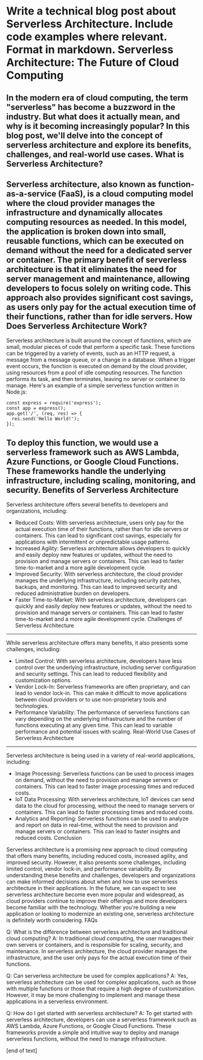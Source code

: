  Write a technical blog post about Serverless Architecture. Include code examples where relevant. Format in markdown.
Serverless Architecture: The Future of Cloud Computing
====================================================

In the modern era of cloud computing, the term "serverless" has become a buzzword in the industry. But what does it actually mean, and why is it becoming increasingly popular? In this blog post, we'll delve into the concept of serverless architecture and explore its benefits, challenges, and real-world use cases.
What is Serverless Architecture?
------------------------

Serverless architecture, also known as function-as-a-service (FaaS), is a cloud computing model where the cloud provider manages the infrastructure and dynamically allocates computing resources as needed. In this model, the application is broken down into small, reusable functions, which can be executed on demand without the need for a dedicated server or container.
The primary benefit of serverless architecture is that it eliminates the need for server management and maintenance, allowing developers to focus solely on writing code. This approach also provides significant cost savings, as users only pay for the actual execution time of their functions, rather than for idle servers.
How Does Serverless Architecture Work?
----------------------------

Serverless architecture is built around the concept of functions, which are small, modular pieces of code that perform a specific task. These functions can be triggered by a variety of events, such as an HTTP request, a message from a message queue, or a change in a database.
When a trigger event occurs, the function is executed on demand by the cloud provider, using resources from a pool of idle computing resources. The function performs its task, and then terminates, leaving no server or container to manage.
Here's an example of a simple serverless function written in Node.js:
```
const express = require('express');
const app = express();
app.get('/', (req, res) => {
  res.send('Hello World!');
});
```
To deploy this function, we would use a serverless framework such as AWS Lambda, Azure Functions, or Google Cloud Functions. These frameworks handle the underlying infrastructure, including scaling, monitoring, and security.
Benefits of Serverless Architecture
------------------------------

Serverless architecture offers several benefits to developers and organizations, including:

* Reduced Costs: With serverless architecture, users only pay for the actual execution time of their functions, rather than for idle servers or containers. This can lead to significant cost savings, especially for applications with intermittent or unpredictable usage patterns.
* Increased Agility: Serverless architecture allows developers to quickly and easily deploy new features or updates, without the need to provision and manage servers or containers. This can lead to faster time-to-market and a more agile development cycle.
* Improved Security: With serverless architecture, the cloud provider manages the underlying infrastructure, including security patches, backups, and monitoring. This can lead to improved security and reduced administrative burden on developers.
* Faster Time-to-Market: With serverless architecture, developers can quickly and easily deploy new features or updates, without the need to provision and manage servers or containers. This can lead to faster time-to-market and a more agile development cycle.
Challenges of Serverless Architecture
-------------------------

While serverless architecture offers many benefits, it also presents some challenges, including:

* Limited Control: With serverless architecture, developers have less control over the underlying infrastructure, including server configuration and security settings. This can lead to reduced flexibility and customization options.
* Vendor Lock-In: Serverless frameworks are often proprietary, and can lead to vendor lock-in. This can make it difficult to move applications between cloud providers or to use non-proprietary tools and technologies.
* Performance Variability: The performance of serverless functions can vary depending on the underlying infrastructure and the number of functions executing at any given time. This can lead to variable performance and potential issues with scaling.
Real-World Use Cases of Serverless Architecture
---------------------------

Serverless architecture is being used in a variety of real-world applications, including:

* Image Processing: Serverless functions can be used to process images on demand, without the need to provision and manage servers or containers. This can lead to faster image processing times and reduced costs.
* IoT Data Processing: With serverless architecture, IoT devices can send data to the cloud for processing, without the need to manage servers or containers. This can lead to faster processing times and reduced costs.
* Analytics and Reporting: Serverless functions can be used to analyze and report on data in real-time, without the need to provision and manage servers or containers. This can lead to faster insights and reduced costs.
Conclusion

Serverless architecture is a promising new approach to cloud computing that offers many benefits, including reduced costs, increased agility, and improved security. However, it also presents some challenges, including limited control, vendor lock-in, and performance variability. By understanding these benefits and challenges, developers and organizations can make informed decisions about when and how to use serverless architecture in their applications.
In the future, we can expect to see serverless architecture become even more popular and widespread, as cloud providers continue to improve their offerings and more developers become familiar with the technology. Whether you're building a new application or looking to modernize an existing one, serverless architecture is definitely worth considering.
FAQs


Q: What is the difference between serverless architecture and traditional cloud computing?
A: In traditional cloud computing, the user manages their own servers or containers, and is responsible for scaling, security, and maintenance. In serverless architecture, the cloud provider manages the infrastructure, and the user only pays for the actual execution time of their functions.

Q: Can serverless architecture be used for complex applications?
A: Yes, serverless architecture can be used for complex applications, such as those with multiple functions or those that require a high degree of customization. However, it may be more challenging to implement and manage these applications in a serverless environment.

Q: How do I get started with serverless architecture?
A: To get started with serverless architecture, developers can use a serverless framework such as AWS Lambda, Azure Functions, or Google Cloud Functions. These frameworks provide a simple and intuitive way to deploy and manage serverless functions, without the need to manage infrastructure.










 [end of text]


